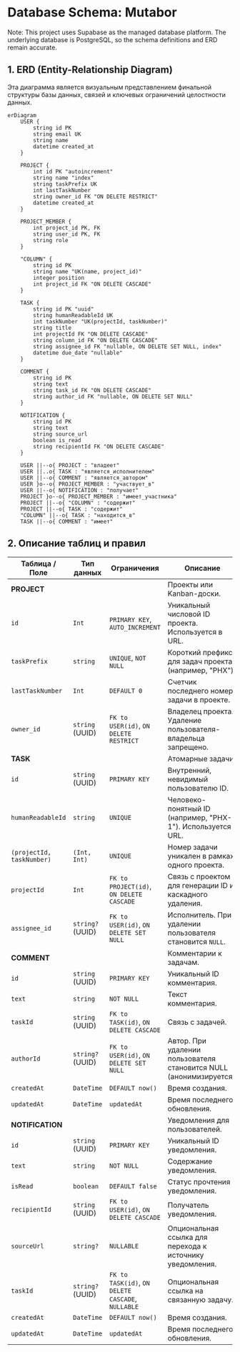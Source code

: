 # Database Schema: Mutabor

Note: This project uses Supabase as the managed database platform. The underlying database is PostgreSQL, so the schema definitions and ERD remain accurate.

## 1. ERD (Entity-Relationship Diagram)

Эта диаграмма является визуальным представлением финальной структуры базы данных, связей и ключевых ограничений целостности данных.

```mermaid
erDiagram
    USER {
        string id PK
        string email UK
        string name
        datetime created_at
    }

    PROJECT {
        int id PK "autoincrement"
        string name "index"
        string taskPrefix UK
        int lastTaskNumber
        string owner_id FK "ON DELETE RESTRICT"
        datetime created_at
    }

    PROJECT_MEMBER {
        int project_id PK, FK
        string user_id PK, FK
        string role
    }

    "COLUMN" {
        string id PK
        string name "UK(name, project_id)"
        integer position
        int project_id FK "ON DELETE CASCADE"
    }

    TASK {
        string id PK "uuid"
        string humanReadableId UK
        int taskNumber "UK(projectId, taskNumber)"
        string title
        int projectId FK "ON DELETE CASCADE"
        string column_id FK "ON DELETE CASCADE"
        string assignee_id FK "nullable, ON DELETE SET NULL, index"
        datetime due_date "nullable"
    }

    COMMENT {
        string id PK
        string text
        string task_id FK "ON DELETE CASCADE"
        string author_id FK "nullable, ON DELETE SET NULL"
    }
    
    NOTIFICATION {
        string id PK
        string text
        string source_url
        boolean is_read
        string recipientId FK "ON DELETE CASCADE"
    }

    USER ||--o{ PROJECT : "владеет"
    USER ||..o{ TASK : "является_исполнителем"
    USER ||--o{ COMMENT : "является_автором"
    USER }o--o{ PROJECT_MEMBER : "участвует_в"
    USER ||--o{ NOTIFICATION : "получает"
    PROJECT }o--o{ PROJECT_MEMBER : "имеет_участника"
    PROJECT ||--o{ "COLUMN" : "содержит"
    PROJECT ||--o{ TASK : "содержит"
    "COLUMN" ||--o{ TASK : "находится_в"
    TASK ||--o{ COMMENT : "имеет"
```

## 2. Описание таблиц и правил

| Таблица / Поле             | Тип данных         | Ограничения                                       | Описание                                                                  |
| -------------------------- | ------------------ | ------------------------------------------------- | ------------------------------------------------------------------------- |
| **PROJECT**                |                    |                                                   | Проекты или Kanban-доски.                                                 |
| `id`                       | `Int`              | `PRIMARY KEY`, `AUTO_INCREMENT`                   | Уникальный числовой ID проекта. Используется в URL.                       |
| `taskPrefix`               | `string`           | `UNIQUE`, `NOT NULL`                              | Короткий префикс для задач проекта (например, "PHX").                     |
| `lastTaskNumber`           | `Int`              | `DEFAULT 0`                                       | Счетчик последнего номера задачи в проекте.                               |
| `owner_id`                 | `string` (UUID)    | `FK to USER(id)`, `ON DELETE RESTRICT`            | Владелец проекта. Удаление пользователя-владельца запрещено.              |
| **TASK**                   |                    |                                                   | Атомарные задачи.                                                         |
| `id`                       | `string` (UUID)    | `PRIMARY KEY`                                     | Внутренний, невидимый пользователю ID.                                    |
| `humanReadableId`          | `string`           | `UNIQUE`                                          | Человеко-понятный ID (например, "PHX-1"). Используется в URL.             |
| `(projectId, taskNumber)`  | `(Int, Int)`       | `UNIQUE`                                          | Номер задачи уникален в рамках одного проекта.                             |
| `projectId`                | `Int`              | `FK to PROJECT(id)`, `ON DELETE CASCADE`          | Связь с проектом для генерации ID и каскадного удаления.                  |
| `assignee_id`              | `string?` (UUID)   | `FK to USER(id)`, `ON DELETE SET NULL`            | Исполнитель. При удалении пользователя становится `NULL`.                 |
| **COMMENT**                |                    |                                                   | Комментарии к задачам.                                                    |
| `id`                       | `string` (UUID)    | `PRIMARY KEY`                                     | Уникальный ID комментария.                                                |
| `text`                     | `string`           | `NOT NULL`                                        | Текст комментария.                                                        |
| `taskId`                   | `string` (UUID)    | `FK to TASK(id)`, `ON DELETE CASCADE`             | Связь с задачей.                                                          |
| `authorId`                 | `string?` (UUID)   | `FK to USER(id)`, `ON DELETE SET NULL`          | Автор. При удалении пользователя становится NULL (анонимизируется).      |
| `createdAt`                | `DateTime`         | `DEFAULT now()`                                   | Время создания.                                                          |
| `updatedAt`                | `DateTime`         | `updatedAt`                                       | Время последнего обновления.                                              |
| **NOTIFICATION**           |                    |                                                   | Уведомления для пользователей.                                            |
| `id`                       | `string` (UUID)    | `PRIMARY KEY`                                     | Уникальный ID уведомления.                                                |
| `text`                     | `string`           | `NOT NULL`                                        | Содержание уведомления.                                                   |
| `isRead`                   | `boolean`          | `DEFAULT false`                                   | Статус прочтения уведомления.                                             |
| `recipientId`              | `string` (UUID)    | `FK to USER(id)`, `ON DELETE CASCADE`             | Получатель уведомления.                                                    |
| `sourceUrl`                | `string?`          | `NULLABLE`                                        | Опциональная ссылка для перехода к источнику уведомления.                  |
| `taskId`                   | `string?` (UUID)   | `FK to TASK(id)`, `ON DELETE CASCADE`, `NULLABLE` | Опциональная ссылка на связанную задачу.                                   |
| `createdAt`                | `DateTime`         | `DEFAULT now()`                                   | Время создания.                                                          |
| `updatedAt`                | `DateTime`         | `updatedAt`                                       | Время последнего обновления.                                              |